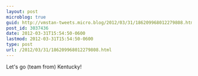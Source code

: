 ```yaml
---
layout: post
microblog: true
guid: http://vmstan-tweets.micro.blog/2012/03/31/186209968012279808.html
post_id: 3037436
date: 2012-03-31T15:54:50-0600
lastmod: 2012-03-31T15:54:50-0600
type: post
url: /2012/03/31/186209968012279808.html
---
```

Let's go (team from) Kentucky!
